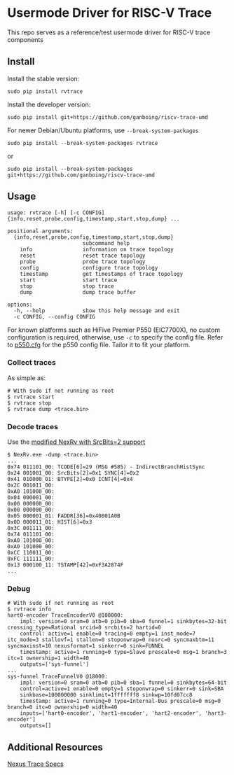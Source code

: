 # Usermode Driver for RISC-V Trace

This repo serves as a reference/test usermode driver for RISC-V trace components

## Install

Install the stable version:

```shell
sudo pip install rvtrace
```

Install the developer version:

```shell
sudo pip install git+https://github.com/ganboing/riscv-trace-umd
```

For newer Debian/Ubuntu platforms, use `--break-system-packages`

```shell
sudo pip install --break-system-packages rvtrace
```
or
```shell
sudo pip install --break-system-packages git+https://github.com/ganboing/riscv-trace-umd
```

## Usage

```
usage: rvtrace [-h] [-c CONFIG] {info,reset,probe,config,timestamp,start,stop,dump} ...

positional arguments:
  {info,reset,probe,config,timestamp,start,stop,dump}
                        subcommand help
    info                information on trace topology
    reset               reset trace topology
    probe               probe trace topology
    config              configure trace topology
    timestamp           get timestamps of trace topology
    start               start trace
    stop                stop trace
    dump                dump trace buffer

options:
  -h, --help            show this help message and exit
  -c CONFIG, --config CONFIG
```

For known platforms such as HiFive Premier P550 (EIC7700X),
no custom configuration is required, otherwise, use `-c` to specify the config file.
Refer to [p550.cfg](./rvtrace/platforms/p550.cfg) for the p550 config file. Tailor it
to fit your platform.

### Collect traces
As simple as:
```
# With sudo if not running as root
$ rvtrace start
$ rvtrace stop
$ rvtrace dump <trace.bin>
```
### Decode traces
Use the [modified NexRv with SrcBits=2 support](https://github.com/ganboing/tg-nexus-trace/tree/dev-p550/refcode/c)
```
$ NexRv.exe -dump <trace.bin>
...
0x74 011101_00: TCODE[6]=29 (MSG #585) - IndirectBranchHistSync
0x24 001001_00: SrcBits[2]=0x1 SYNC[4]=0x2
0x41 010000_01: BTYPE[2]=0x0 ICNT[4]=0x4
0x2C 001011_00:
0xA0 101000_00:
0x04 000001_00:
0x00 000000_00:
0x00 000000_00:
0x05 000001_01: FADDR[36]=0x40001A0B
0x0D 000011_01: HIST[6]=0x3
0x3C 001111_00:
0x74 011101_00:
0xA0 101000_00:
0xA0 101000_00:
0xCC 110011_00:
0xFC 111111_00:
0x13 000100_11: TSTAMP[42]=0xF3A2874F
...
```
### Debug
```
# With sudo if not running as root
$ rvtrace info
hart0-encoder TraceEncoderV0 @100000:
	impl: version=0 sram=0 atb=0 pib=0 sba=0 funnel=1 sinkbytes=32-bit crossing_type=Rational srcid=0 srcbits=2 hartid=0
	control: active=1 enable=0 tracing=0 empty=1 inst_mode=7 itc_mode=3 stallovf=1 stallen=0 stoponwrap=0 nosrc=0 syncmaxbtm=11 syncmaxinst=10 nexusformat=1 sinkerr=0 sink=FUNNEL
	timestamp: active=1 running=0 type=Slave prescale=0 msg=1 branch=3 itc=1 ownership=1 width=40
	outputs=['sys-funnel']
...
sys-funnel TraceFunnelV0 @18000:
	impl: version=0 sram=0 atb=0 pib=0 sba=1 funnel=0 sinkbytes=64-bit
	control=active=1 enable=0 empty=1 stoponwrap=0 sinkerr=0 sink=SBA
	sinkbase=100000000 sinklimit=1fffffff8 sinkwp=10fd07cc8
	timestamp: active=1 running=0 type=Internal-Bus prescale=0 msg=0 branch=0 itc=0 ownership=0 width=40
	inputs=['hart0-encoder', 'hart1-encoder', 'hart2-encoder', 'hart3-encoder']
	outputs=[]
```
## Additional Resources
[Nexus Trace Specs](https://github.com/riscv-non-isa/tg-nexus-trace/blob/main/README.md)
